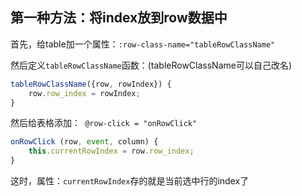 ## 第一种方法：将index放到row数据中

首先，给table加一个属性：`:row-class-name="tableRowClassName"`

然后定义`tableRowClassName`函数：(tableRowClassName可以自己改名)
```js
tableRowClassName({row, rowIndex}) {
	row.row_index = rowIndex;
}
```

然后给表格添加：` @row-click = "onRowClick"`
```js
onRowClick (row, event, column) {
	this.currentRowIndex = row.row_index;
}
```

这时，属性：`currentRowIndex`存的就是当前选中行的index了